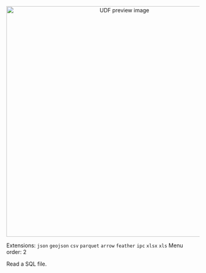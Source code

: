 <!--fused:pin=99-->
<!--fused:preview-->
<p align="center"><img src="https://fused-magic.s3.us-west-2.amazonaws.com/thumbnails/udf_cards/python_txt.png" width="600" alt="UDF preview image"></p>

<!--fused:filePreview-->
Extensions: `json` `geojson` `csv` `parquet` `arrow` `feather` `ipc` `xlsx` `xls`
Menu order: 2

<!--fused:readme-->
Read a SQL file.
